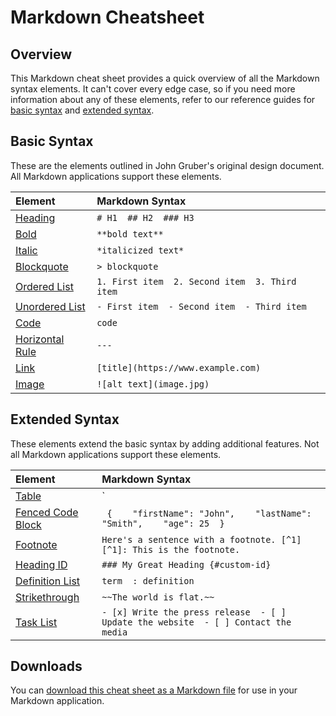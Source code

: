 # Markdown Cheatsheet

## Overview

This Markdown cheat sheet provides a quick overview of all the Markdown syntax elements. It can't cover every edge case, so if you need more information about any of these elements, refer to our reference guides for [basic syntax](https://github.com/irosyadi/gitbook/tree/93bd9e0463479be609ddaef3df0393ec50f90b4b/basic-syntax/README.md) and [extended syntax](https://github.com/irosyadi/gitbook/tree/93bd9e0463479be609ddaef3df0393ec50f90b4b/extended-syntax/README.md).

## Basic Syntax

These are the elements outlined in John Gruber's original design document. All Markdown applications support these elements.

| Element | Markdown Syntax |
| :--- | :--- |
| [Heading](https://github.com/irosyadi/gitbook/tree/93bd9e0463479be609ddaef3df0393ec50f90b4b/basic-syntax/README.md#headings) | `# H1  ## H2  ### H3` |
| [Bold](https://github.com/irosyadi/gitbook/tree/93bd9e0463479be609ddaef3df0393ec50f90b4b/basic-syntax/README.md#bold) | `**bold text**` |
| [Italic](https://github.com/irosyadi/gitbook/tree/93bd9e0463479be609ddaef3df0393ec50f90b4b/basic-syntax/README.md#italic) | `*italicized text*` |
| [Blockquote](https://github.com/irosyadi/gitbook/tree/93bd9e0463479be609ddaef3df0393ec50f90b4b/basic-syntax/README.md#blockquotes-1) | `> blockquote` |
| [Ordered List](https://github.com/irosyadi/gitbook/tree/93bd9e0463479be609ddaef3df0393ec50f90b4b/basic-syntax/README.md#ordered-lists) |  `1. First item  2. Second item  3. Third item`  |
| [Unordered List](https://github.com/irosyadi/gitbook/tree/93bd9e0463479be609ddaef3df0393ec50f90b4b/basic-syntax/README.md#unordered-lists) |  `- First item  - Second item  - Third item`  |
| [Code](https://github.com/irosyadi/gitbook/tree/93bd9e0463479be609ddaef3df0393ec50f90b4b/basic-syntax/README.md#code) | ```code``` |
| [Horizontal Rule](https://github.com/irosyadi/gitbook/tree/93bd9e0463479be609ddaef3df0393ec50f90b4b/basic-syntax/README.md#horizontal-rules) | `---` |
| [Link](https://github.com/irosyadi/gitbook/tree/93bd9e0463479be609ddaef3df0393ec50f90b4b/basic-syntax/README.md#links) | `[title](https://www.example.com)` |
| [Image](https://github.com/irosyadi/gitbook/tree/93bd9e0463479be609ddaef3df0393ec50f90b4b/basic-syntax/README.md#images-1) | `![alt text](image.jpg)` |

## Extended Syntax

These elements extend the basic syntax by adding additional features. Not all Markdown applications support these elements.

| Element | Markdown Syntax |
| :--- | :--- |
| [Table](https://github.com/irosyadi/gitbook/tree/93bd9e0463479be609ddaef3df0393ec50f90b4b/extended-syntax/README.md#tables) |  `| Syntax | Description |  | ----------- | ----------- |  | Header | Title |  | Paragraph | Text |` |
| [Fenced Code Block](https://github.com/irosyadi/gitbook/tree/93bd9e0463479be609ddaef3df0393ec50f90b4b/extended-syntax/README.md#fenced-code-blocks) | ```````  {    "firstName": "John",    "lastName": "Smith",    "age": 25  }  ``````` |
| [Footnote](https://github.com/irosyadi/gitbook/tree/93bd9e0463479be609ddaef3df0393ec50f90b4b/extended-syntax/README.md#footnotes) |  `Here's a sentence with a footnote. [^1]   [^1]: This is the footnote.` |
| [Heading ID](https://github.com/irosyadi/gitbook/tree/93bd9e0463479be609ddaef3df0393ec50f90b4b/extended-syntax/README.md#heading-ids) | `### My Great Heading {#custom-id}` |
| [Definition List](https://github.com/irosyadi/gitbook/tree/93bd9e0463479be609ddaef3df0393ec50f90b4b/extended-syntax/README.md#definition-lists) |  `term  : definition` |
| [Strikethrough](https://github.com/irosyadi/gitbook/tree/93bd9e0463479be609ddaef3df0393ec50f90b4b/extended-syntax/README.md#strikethrough) | `~~The world is flat.~~` |
| [Task List](https://github.com/irosyadi/gitbook/tree/93bd9e0463479be609ddaef3df0393ec50f90b4b/extended-syntax/README.md#task-lists) |  `- [x] Write the press release  - [ ] Update the website  - [ ] Contact the media` |

## Downloads

You can [download this cheat sheet as a Markdown file](https://github.com/irosyadi/gitbook/tree/93bd9e0463479be609ddaef3df0393ec50f90b4b/assets/markdown-cheat-sheet.md) for use in your Markdown application.


